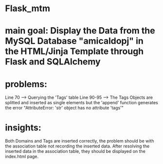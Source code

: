 # Flask_mtm
# main goal: Display the Data from the MySQL Database "amicaldopj" in the HTML/Jinja Template through Flask and SQLAlchemy
# problems:
  Line 70 --> Querying the 'Tags' table 
  Line 90-95 --> The Tags Objects are splitted and inserted as single elements but the 'append' function generates the error "AttributeError: 'str' object has no attribute 'tags'"
# insights:
  Both Domains and Tags are inserted correctly, the problem should be with the association table not recording the inserted data.
  After resolving the inserted data in the association table, they should be displayed on the index.html page.
